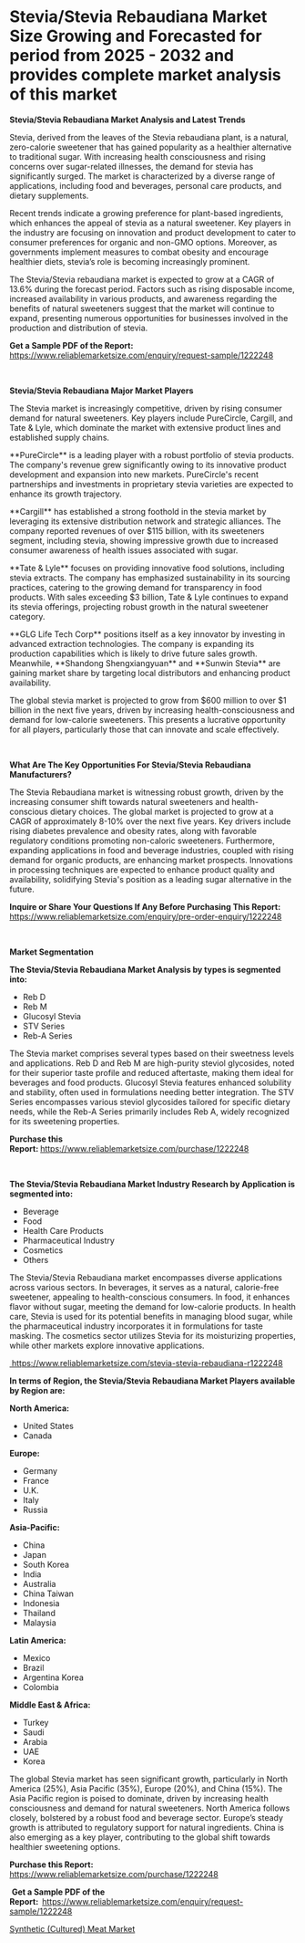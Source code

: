 <p><h1>Stevia/Stevia Rebaudiana Market Size Growing and Forecasted for period from 2025 - 2032 and provides complete market analysis of this market</h1></p><p><strong>Stevia/Stevia Rebaudiana Market Analysis and Latest Trends</strong></p>
<p><p>Stevia, derived from the leaves of the Stevia rebaudiana plant, is a natural, zero-calorie sweetener that has gained popularity as a healthier alternative to traditional sugar. With increasing health consciousness and rising concerns over sugar-related illnesses, the demand for stevia has significantly surged. The market is characterized by a diverse range of applications, including food and beverages, personal care products, and dietary supplements. </p><p>Recent trends indicate a growing preference for plant-based ingredients, which enhances the appeal of stevia as a natural sweetener. Key players in the industry are focusing on innovation and product development to cater to consumer preferences for organic and non-GMO options. Moreover, as governments implement measures to combat obesity and encourage healthier diets, stevia’s role is becoming increasingly prominent.</p><p>The Stevia/Stevia rebaudiana market is expected to grow at a CAGR of 13.6% during the forecast period. Factors such as rising disposable income, increased availability in various products, and awareness regarding the benefits of natural sweeteners suggest that the market will continue to expand, presenting numerous opportunities for businesses involved in the production and distribution of stevia.</p></p>
<p><strong>Get a Sample PDF of the Report:&nbsp;</strong> <a href="https://www.reliablemarketsize.com/enquiry/request-sample/1222248?utm_campaign=2876&utm_medium=2&utm_source=Github&utm_content=ia&utm_term=08042025&utm_id=steviastevia-rebaudiana">https://www.reliablemarketsize.com/enquiry/request-sample/1222248</a></p>
<p>&nbsp;</p>
<p><strong>Stevia/Stevia Rebaudiana Major Market Players</strong></p>
<p><p>The Stevia market is increasingly competitive, driven by rising consumer demand for natural sweeteners. Key players include PureCircle, Cargill, and Tate & Lyle, which dominate the market with extensive product lines and established supply chains.</p><p>**PureCircle** is a leading player with a robust portfolio of stevia products. The company's revenue grew significantly owing to its innovative product development and expansion into new markets. PureCircle's recent partnerships and investments in proprietary stevia varieties are expected to enhance its growth trajectory.</p><p>**Cargill** has established a strong foothold in the stevia market by leveraging its extensive distribution network and strategic alliances. The company reported revenues of over $115 billion, with its sweeteners segment, including stevia, showing impressive growth due to increased consumer awareness of health issues associated with sugar.</p><p>**Tate & Lyle** focuses on providing innovative food solutions, including stevia extracts. The company has emphasized sustainability in its sourcing practices, catering to the growing demand for transparency in food products. With sales exceeding $3 billion, Tate & Lyle continues to expand its stevia offerings, projecting robust growth in the natural sweetener category.</p><p>**GLG Life Tech Corp** positions itself as a key innovator by investing in advanced extraction technologies. The company is expanding its production capabilities which is likely to drive future sales growth. Meanwhile, **Shandong Shengxiangyuan** and **Sunwin Stevia** are gaining market share by targeting local distributors and enhancing product availability.</p><p>The global stevia market is projected to grow from $600 million to over $1 billion in the next five years, driven by increasing health-consciousness and demand for low-calorie sweeteners. This presents a lucrative opportunity for all players, particularly those that can innovate and scale effectively.</p></p>
<p>&nbsp;</p>
<p><strong>What Are The Key Opportunities For Stevia/Stevia Rebaudiana Manufacturers?</strong></p>
<p><p>The Stevia Rebaudiana market is witnessing robust growth, driven by the increasing consumer shift towards natural sweeteners and health-conscious dietary choices. The global market is projected to grow at a CAGR of approximately 8-10% over the next five years. Key drivers include rising diabetes prevalence and obesity rates, along with favorable regulatory conditions promoting non-caloric sweeteners. Furthermore, expanding applications in food and beverage industries, coupled with rising demand for organic products, are enhancing market prospects. Innovations in processing techniques are expected to enhance product quality and availability, solidifying Stevia's position as a leading sugar alternative in the future.</p></p>
<p><strong>Inquire or Share Your Questions If Any Before Purchasing This Report:</strong> <a href="https://www.reliablemarketsize.com/enquiry/pre-order-enquiry/1222248?utm_campaign=2876&utm_medium=2&utm_source=Github&utm_content=ia&utm_term=08042025&utm_id=steviastevia-rebaudiana">https://www.reliablemarketsize.com/enquiry/pre-order-enquiry/1222248</a></p>
<p>&nbsp;</p>
<p><strong>Market Segmentation</strong></p>
<p><strong>The Stevia/Stevia Rebaudiana Market Analysis by types is segmented into:</strong></p>
<p><ul><li>Reb D</li><li>Reb M</li><li>Glucosyl Stevia</li><li>STV Series</li><li>Reb-A Series</li></ul></p>
<p><p>The Stevia market comprises several types based on their sweetness levels and applications. Reb D and Reb M are high-purity steviol glycosides, noted for their superior taste profile and reduced aftertaste, making them ideal for beverages and food products. Glucosyl Stevia features enhanced solubility and stability, often used in formulations needing better integration. The STV Series encompasses various steviol glycosides tailored for specific dietary needs, while the Reb-A Series primarily includes Reb A, widely recognized for its sweetening properties.</p></p>
<p><strong>Purchase this Report:&nbsp;</strong><a href="https://www.reliablemarketsize.com/purchase/1222248?utm_campaign=2876&utm_medium=2&utm_source=Github&utm_content=ia&utm_term=08042025&utm_id=steviastevia-rebaudiana">https://www.reliablemarketsize.com/purchase/1222248</a></p>
<p>&nbsp;</p>
<p><strong>The Stevia/Stevia Rebaudiana Market Industry Research by Application is segmented into:</strong></p>
<p><ul><li>Beverage</li><li>Food</li><li>Health Care Products</li><li>Pharmaceutical Industry</li><li>Cosmetics</li><li>Others</li></ul></p>
<p><p>The Stevia/Stevia Rebaudiana market encompasses diverse applications across various sectors. In beverages, it serves as a natural, calorie-free sweetener, appealing to health-conscious consumers. In food, it enhances flavor without sugar, meeting the demand for low-calorie products. In health care, Stevia is used for its potential benefits in managing blood sugar, while the pharmaceutical industry incorporates it in formulations for taste masking. The cosmetics sector utilizes Stevia for its moisturizing properties, while other markets explore innovative applications.</p></p>
<p><a href="https://www.reliablemarketsize.com/stevia-stevia-rebaudiana-r1222248?utm_campaign=2876&utm_medium=2&utm_source=Github&utm_content=ia&utm_term=08042025&utm_id=steviastevia-rebaudiana">&nbsp;https://www.reliablemarketsize.com/stevia-stevia-rebaudiana-r1222248</a></p>
<p><strong>In terms of Region, the Stevia/Stevia Rebaudiana Market Players available by Region are:</strong></p>
<p>
    <p> <strong> North America: </strong>
        <ul>
            <li>United States</li>
            <li>Canada</li>
        </ul>
        </p> 
    <p> <strong> Europe: </strong>
        <ul>
            <li>Germany</li>
            <li>France</li>
            <li>U.K.</li>
            <li>Italy</li>
            <li>Russia</li>
        </ul>
        </p> 
    <p> <strong> Asia-Pacific: </strong>
        <ul>
            <li>China</li>
            <li>Japan</li>
            <li>South Korea</li>
            <li>India</li>
            <li>Australia</li>
            <li>China Taiwan</li>
            <li>Indonesia</li>
            <li>Thailand</li>
            <li>Malaysia</li>
        </ul>
        </p> 
    <p> <strong> Latin America: </strong>
        <ul>
            <li>Mexico</li>
            <li>Brazil</li>
            <li>Argentina Korea</li>
            <li>Colombia</li>
        </ul>
        </p> 
    <p> <strong> Middle East & Africa: </strong>
        <ul>
            <li>Turkey</li>
            <li>Saudi</li>
            <li>Arabia</li>
            <li>UAE</li>
            <li>Korea</li>
        </ul>
    </p>
    </p>
<p><p>The global Stevia market has seen significant growth, particularly in North America (25%), Asia Pacific (35%), Europe (20%), and China (15%). The Asia Pacific region is poised to dominate, driven by increasing health consciousness and demand for natural sweeteners. North America follows closely, bolstered by a robust food and beverage sector. Europe’s steady growth is attributed to regulatory support for natural ingredients. China is also emerging as a key player, contributing to the global shift towards healthier sweetening options.</p></p>
<p><strong>Purchase this Report: </strong><a href="https://www.reliablemarketsize.com/purchase/1222248?utm_campaign=2876&utm_medium=2&utm_source=Github&utm_content=ia&utm_term=08042025&utm_id=steviastevia-rebaudiana">https://www.reliablemarketsize.com/purchase/1222248</a></p>
<p>&nbsp;<strong>Get a Sample PDF of the Report:&nbsp;&nbsp;</strong><a href="https://www.reliablemarketsize.com/enquiry/request-sample/1222248?utm_campaign=2876&utm_medium=2&utm_source=Github&utm_content=ia&utm_term=08042025&utm_id=steviastevia-rebaudiana">https://www.reliablemarketsize.com/enquiry/request-sample/1222248</a></p>
<p><strong></strong></p>
<p><p><a href="https://github.com/penglatilles/Market-Research-Report-List-1/blob/main/synthetic-cultured-meat-market.md?utm_campaign=2876&utm_medium=2&utm_source=Github&utm_content=ia&utm_term=08042025&utm_id=steviastevia-rebaudiana">Synthetic (Cultured) Meat Market</a></p></p>